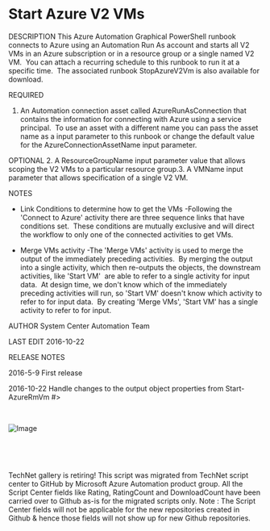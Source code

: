 ﻿Start Azure V2 VMs
==================

            

DESCRIPTION
This Azure Automation Graphical PowerShell runbook connects to Azure using an Automation Run As account and starts all V2 VMs in an Azure subscription or in a resource group or a single named V2 VM.  You can attach a recurring schedule to this runbook
 to run it at a specific time.  The associated runbook StopAzureV2Vm is also available for download.


REQUIRED
1. An Automation connection asset called AzureRunAsConnection that contains the information for connecting with Azure using a service principal.  To use an asset with a different name you can pass the asset name as a input parameter to this runbook or
 change the default value for the AzureConnectionAssetName input parameter.


OPTIONAL
2. A ResourceGroupName input parameter value that allows scoping the V2 VMs to a particular resource group.3. A VMName input parameter that allows specification of a single V2 VM.


NOTES
- Link Conditions to determine how to get the VMs -Following the 'Connect to Azure' activity there are three sequence links that have conditions set.  These conditions are mutually exclusive and will direct the workflow to only one of the connected activities
 to get VMs.

- Merge VMs activity -The 'Merge VMs' activity is used to merge the output of the immediately preceding activities.  By merging the output into a single activity, which then re-outputs the objects, the downstream activities, like 'Start VM'  are able
 to refer to a single activity for input data.  At design time, we don't know which of the immediately preceding activities will run, so 'Start VM' doesn't know which activity to refer to for input data.  By creating 'Merge VMs', 'Start VM' has a
 single activity to refer to for input.


AUTHOR
System Center Automation Team 


LAST EDIT
2016-10-22


RELEASE NOTES


2016-5-9 First release


2016-10-22 Handle changes to the output object properties from Start-AzureRmVm
#>


 


![Image](https://github.com/azureautomation/start-azure-v2-vms/raw/master/startazurev2vm.png)


 

 

        
    
TechNet gallery is retiring! This script was migrated from TechNet script center to GitHub by Microsoft Azure Automation product group. All the Script Center fields like Rating, RatingCount and DownloadCount have been carried over to Github as-is for the migrated scripts only. Note : The Script Center fields will not be applicable for the new repositories created in Github & hence those fields will not show up for new Github repositories.
